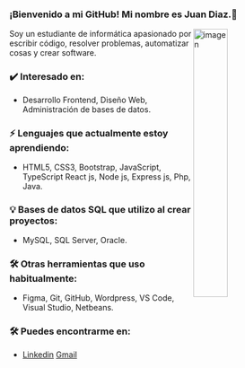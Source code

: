 ### ¡Bienvenido a mi GitHub! Mi nombre es Juan Diaz.👋

<!--
**juandiazsh28/juandiazsh28** is a ✨ _special_ ✨ repository because its `README.md` (this file) appears on your GitHub profile.

Here are some ideas to get you started:

- 🔭 I’m currently working on ...
- 🌱 I’m currently learning ...
- 👯 I’m looking to collaborate on ...
- 🤔 I’m looking for help with ...
- 💬 Ask me about ...
- 📫 How to reach me: ...
- 😄 Pronouns: ...
- ⚡ Fun fact: ...
-->

<img width="35%" align="right" alt="imagen" src="https://lookmyweb.co/wp-content/uploads/2022/07/developer.gif" />

Soy un estudiante de informática apasionado por escribir código, resolver problemas, automatizar cosas y crear software.

### ✔️ Interesado en:
- Desarrollo Frontend, Diseño Web, Administración de bases de datos.

### ⚡ Lenguajes que actualmente estoy aprendiendo:
- HTML5, CSS3, Bootstrap, JavaScript, TypeScript React js, Node js, Express js, Php, Java.

### 💡 Bases de datos SQL que utilizo al crear proyectos:
- MySQL, SQL Server, Oracle.

### 🛠 Otras herramientas que uso habitualmente:
- Figma, Git, GitHub, Wordpress, VS Code, Visual Studio, Netbeans.

### 🛠 Puedes encontrarme en:
- [Linkedin](https://www.linkedin.com/in/hazemessamsaleh) [Gmail](mailto:hazemkwita123@gmail.com)
